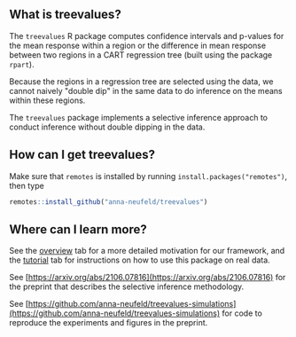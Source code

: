 What is treevalues?
-----

The ``treevalues`` R package computes confidence intervals and p-values for the mean response within a region or the difference in mean response between two regions in a CART regression tree (built using the package ``rpart``). 

Because the regions in a regression tree are selected using the data, we cannot naively "double dip" in the same data to do inference on the means within these regions. 

The ``treevalues`` package implements a selective inference approach to conduct inference without double dipping in the data. 


How can I get treevalues?
-----

Make sure that ``remotes`` is installed by running ``install.packages("remotes")``, then type

```R
remotes::install_github("anna-neufeld/treevalues")
```

Where can I learn more? 
-----

See the [overview](https://anna-neufeld.github.io/treevalues/articles/overview.html) tab for a more detailed motivation for our framework, and the [tutorial](https://anna-neufeld.github.io/treevalues/articles/inference_tutorial.html) tab for instructions on how to use this package on real data. 

See [https://arxiv.org/abs/2106.07816](https://arxiv.org/abs/2106.07816) for the preprint that describes the selective inference methodology. 

See [https://github.com/anna-neufeld/treevalues-simulations](https://github.com/anna-neufeld/treevalues-simulations) for code to reproduce the experiments and figures in the preprint. 




